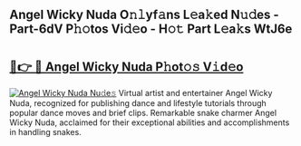 ## Angel Wicky Nuda O𝚗𝚕yf𝚊ns L𝚎a𝚔ed N𝚞𝚍es - Part-6dV P𝚑𝚘tos Vi𝚍𝚎o - H𝚘𝚝 Part L𝚎a𝚔s WtJ6e

# <h2><a href="http://kf3ri48.oniu.top/?m=Angel+Wicky+Nuda">🔗👉 🔴 Angel Wicky Nuda P𝚑ot𝚘𝚜 V𝚒d𝚎o</a></h2>

[![Angel Wicky Nuda Nu𝚍e𝚜](https://i.imgur.com/0qMVB7G.gif)](http://kf3ri48.oniu.top/?m=Angel+Wicky+Nuda)
Virtual artist and entertainer Angel Wicky Nuda, recognized for publishing dance and lifestyle tutorials through popular dance moves and brief clips. Remarkable snake charmer Angel Wicky Nuda, acclaimed for their exceptional abilities and accomplishments in handling snakes.  
